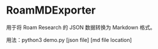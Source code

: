 # RoamMDExporter
用于将 Roam Research 的 JSON 数据转换为 Markdown 格式。

用法：python3 demo.py [json file] [md file location]

